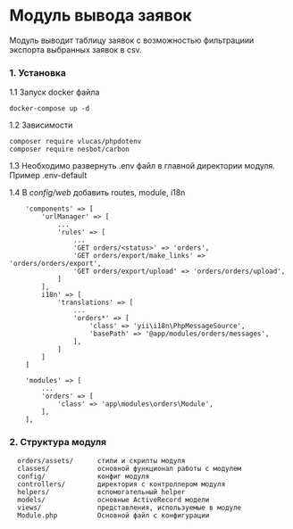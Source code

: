 <h1>Модуль вывода заявок</h1>

Модуль выводит таблицу заявок с возможностью фильтрациии экспорта выбранных заявок в csv.

### 1. Установка

1.1 Запуск docker файла 
 
    docker-compose up -d
    
1.2 Зависимости

    composer require vlucas/phpdotenv
    composer require nesbot/carbon
    
1.3 Необходимо развернуть .env файл в главной директории модуля. Пример .env-default

1.4 В _config/web_ добавить routes, module, i18n
```
    'components' => [
        'urlManager' => [
            ...
            'rules' => [
                ...
                'GET orders/<status>' => 'orders',
                'GET orders/export/make_links' => 'orders/orders/export',
                'GET orders/export/upload' => 'orders/orders/upload',
            ]
        ],
        i18n' => [
            'translations' => [
                ...
                'orders*' => [
                    'class' => 'yii\i18n\PhpMessageSource',
                    'basePath' => '@app/modules/orders/messages',
                ],
            ]
        ]
    ]
```

```
    'modules' => [
        ...
        'orders' => [
            'class' => 'app\modules\orders\Module',
        ],
    ],
```
    
### 2. Структура модуля
      orders/assets/      стили и скрипты модуля
      classes/            основной функционал работы с модулем
      config/             конфиг модуля
      controllers/        директория с контроллером модуля
      helpers/            вспомогательный helper
      models/             основные ActiveRecord модели
      views/              представления, используемые в модуле
      Module.php          Основной файл с конфигурации

